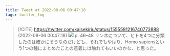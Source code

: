 ```yaml
---
title: Tweet at 2022-08-06 00:47:18
tags: twitter_log
---
```


> [!CITE] https://twitter.com/kaisekiriu/status/1555581216740773888 (2022-08-06 00:47:18)
> ![](https://twitter.com/kaisekiriu/status/1555581216740773888)
> p. 46–48
> リンネについて、ヒトを4つに分類したのは確かにそうなのだけども、それでもやはり、Homo sapiensという1つの種にまとめたことの意義には触れてもいいのかな、と思った。
